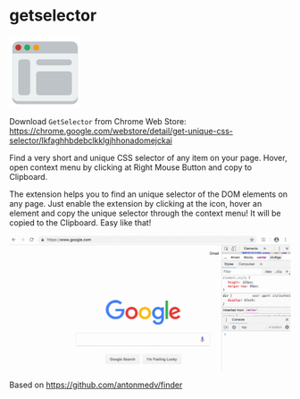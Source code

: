# getselector

![](/src/icon_128.png)

Download `GetSelector` from Chrome Web Store: https://chrome.google.com/webstore/detail/get-unique-css-selector/lkfaghhbdebclkklgjhhonadomejckai

Find a very short and unique CSS selector of any item on your page. Hover, open context menu by clicking at Right Mouse Button and copy to Clipboard.

The extension helps you to find an unique selector of the DOM elements on any page. Just enable the extension by clicking at the icon, hover an element and copy the unique selector through the context menu! It will be copied to the Clipboard. Easy like that! 

![](./screencast_1.gif)

Based on https://github.com/antonmedv/finder
